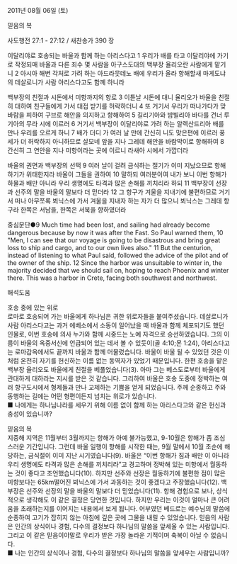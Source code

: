 2011년 08월 06일 (토)

믿음의 복



사도행전 27:1 - 27:12 / 새찬송가 390 장


이달리야로 호송되는 바울과 함께 하는 아리스다고
1 우리가 배를 타고 이달리야에 가기로 작정되매 바울과 다른 죄수 몇 사람을 아구스도대의 백부장 율리오란 사람에게 맡기니 2 아시아 해변 각처로 가려 하는 아드라뭇데노 배에 우리가 올라 항해할새 마게도냐의 데살로니가 사람 아리스다고도 함께 하니라   

백부장의 친절과 시돈에서 미항까지의 항로
3 이튿날 시돈에 대니 율리오가 바울을 친절히 대하여 친구들에게 가서 대접 받기를 허락하더니 4 또 거기서 우리가 떠나가다가 맞바람을 피하여 구브로 해안을 의지하고 항해하여 5 길리기아와 밤빌리아 바다를 건너 루기아의 무라 시에 이르러 6 거기서 백부장이 이달리야로 가려 하는 알렉산드리아 배를 만나 우리를 오르게 하니 7 배가 더디 가 여러 날 만에 간신히 니도 맞은편에 이르러 풍세가 더 허락하지 아니하므로 살모네 앞을 지나 그레데 해안을 바람막이로 항해하여 8 간신히 그 연안을 지나 미항이라는 곳에 이르니 라새아 시에서 가깝더라   

바울의 권면과 백부장의 선택
9 여러 날이 걸려 금식하는 절기가 이미 지났으므로 항해하기가 위태한지라 바울이 그들을 권하여 10 말하되 여러분이여 내가 보니 이번 항해가 하물과 배만 아니라 우리 생명에도 타격과 많은 손해를 끼치리라 하되 11 백부장이 선장과 선주의 말을 바울의 말보다 더 믿더라 12 그 항구가 겨울을 지내기에 불편하므로 거기서 떠나 아무쪼록 뵈닉스에 가서 겨울을 지내자 하는 자가 더 많으니 뵈닉스는 그레데 항구라 한쪽은 서남을, 한쪽은 서북을 향하였더라   

중심문단●9 Much time had been lost, and sailing had already become dangerous because by now it was after the Fast. So Paul warned them, 10 "Men, I can see that our voyage is going to be disastrous and bring great loss to ship and cargo, and to our own lives also." 11 But the centurion, instead of listening to what Paul said, followed the advice of the pilot and of the owner of the ship. 12 Since the harbor was unsuitable to winter in, the majority decided that we should sail on, hoping to reach Phoenix and winter there. This was a harbor in Crete, facing both southwest and northwest.

해석도움





호송 중에 있는 위로  
로마로 호송되어 가는 바울에게 하나님은 귀한 위로자들을 붙여주셨습니다. 데살로니가 사람 아리스다고는 과거 에베소에서 소동이 일어났을 때 바울과 함께 체포되기도 했던 인물로, 이번 호송에 의사 누가와 함께 시중드는 노예 자격으로 승선하였습니다. 그의 이름이 바울의 옥중서신에 언급되어 있는 데서 볼 수 있듯이(골 4:10;몬 1:24), 아리스다고는 로마감옥에서도 끝까지 바울과 함께 머물렀습니다. 바울이 바울 될 수 있었던 것은 이처럼 온전히 자기를 헌신하는 이름 없는 동역자가 있었기 때문입니다. 한편 호송을 맡은 백부장 율리오도 바울에게 친절을 베풀었습니다(3). 아마 그는 베스도로부터 바울에게 관대하게 대하라는 지시를 받은 것 같습니다. 그리하여 바울은 호송 도중에 정박하는 여러 항구도시에서 형제들과 만나 교제하는 기쁨을 얻게 되었습니다. 주께 순종하고 주와 동행하는 길에는 어떤 형편이든지 넘치는 위로가 있습니다.  
■ 나에게는 하나님나라를 세우기 위해 이름 없이 함께 하는 아리스다고와 같은 헌신과 충성이 있습니까? 

믿음의 복  
지중해 지역은 11월부터 3월까지는 항해가 아예 불가능했고, 9-10월은 항해가 좀 조심스러운 기간입니다. 그런데 바울 일행이 항해를 시작한 때는, 9월 말에서 10월 초순에 해당하는, 금식절이 이미 지난 시기였습니다(9). 바울은 “이번 항해가 짐과 배만 이 아니라 우리 생명에도 타격과 많은 손해를 끼치리라”고 경고하며 정박해 있는 미항에서 월동하는 것이 좋다고 조언했습니다(10). 하지만 선주와 선장은 월동하기에 불편한 점이 많은 미항보다는 65km떨어진 뵈닉스에 가서 과동하는 것이 좋겠다고 주장했습니다(12). 백부장은 선주와 선장의 말을 바울의 말보다 더 믿었습니다(11). 항해 경험으로 보나, 상식적으로 생각해도 이 같은 결정은 당연한 것입니다. 하지만 우리는 이것이 얼마나 큰 어려움을 초래하는지를 이어지는 내용에서 보게 됩니다. 어부였던 베드로는 예수님의 말씀에 순종하여 고기가 잡히지 않는 아침에 깊은 곳에 그물을 내릴 수 있었습니다. 믿음의 사람은 인간의 상식이나 경험, 다수의 결정보다 하나님의 말씀을 앞세울 수 있는 사람입니다. 그리고 이 같은 믿음이야말로 우리가 받은 가장 놀라운 기적이며 축복이 아닐 수 없습니다.  
■ 나는 인간의 상식이나 경험, 다수의 결정보다 하나님의 말씀을 앞세우는 사람입니까?